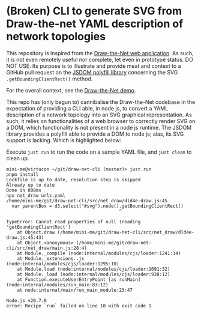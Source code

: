 (Broken) CLI to generate SVG from Draw-the-net YAML description of network topologies
=====================================================================================

This repository is inspired from the [Draw-the-Net web application](https://github.com/cidrblock/drawthe.net). As such, it is not even remotely useful nor complete, let even in prototype status. DO NOT USE. Its purpose is to illustrate and provide meat and context to a GitHub pull request on the [JSDOM polyfill library](https://github.com/jsdom/jsdom) concerning the SVG `.getBoundingClientRect()` method.

For the overall context, see the [Draw-the-Net demo](http://go.drawthe.net/).

This repo has (only begun to) cannibalise the Draw-the-Net codebase in the expectation of providing a CLI able, in node js, to convert a YAML description of a network topology into an SVG graphical representation. As such, it relies on functionalities of a web browser to correctly render SVG on a DOM, which functionality is not present in a node js runtime. The JSDOM library provides a polyfill able to provide a DOM to node js; alas, its SVG support is lacking. Which is highlighted below:

Execute `just run` to run the code on a sample YAML file, and `just clean` to clean up.

```console
mini-me@virtucon ~/git/draw-net-cli (master)> just run
pnpm install
Lockfile is up to date, resolution step is skipped
Already up to date
Done in 808ms
npx net_draw urls.yaml
/home/mini-me/git/draw-net-cli/src/net_draw/dld4e-draw.js:45
  var parentBox = d3.select("#svg").node().getBoundingClientRect()
                                          ^

TypeError: Cannot read properties of null (reading 'getBoundingClientRect')
    at Object.draw (/home/mini-me/git/draw-net-cli/src/net_draw/dld4e-draw.js:45:43)
    at Object.<anonymous> (/home/mini-me/git/draw-net-cli/src/net_draw/main.js:28:4)
    at Module._compile (node:internal/modules/cjs/loader:1241:14)
    at Module._extensions..js (node:internal/modules/cjs/loader:1295:10)
    at Module.load (node:internal/modules/cjs/loader:1091:32)
    at Module._load (node:internal/modules/cjs/loader:938:12)
    at Function.executeUserEntryPoint [as runMain] (node:internal/modules/run_main:83:12)
    at node:internal/main/run_main_module:23:47

Node.js v20.7.0
error: Recipe `run` failed on line 10 with exit code 1
```